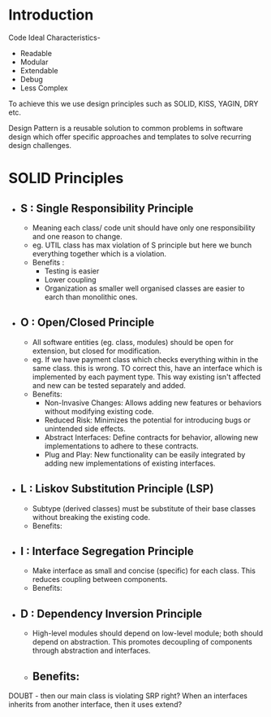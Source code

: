 # Introduction

Code Ideal Characteristics-
- Readable
- Modular
- Extendable
- Debug
- Less Complex

To achieve this we use design principles such as SOLID, KISS, YAGIN, DRY etc.

Design Pattern is a reusable solution to common problems in software design which offer specific approaches and templates to solve recurring design challenges.

# SOLID Principles
- ## S : Single Responsibility Principle
	- Meaning each class/ code unit should have only one responsibility and one reason to change.
	- eg. UTIL class has max violation of S principle but here we bunch everything together which is a violation.
	- Benefits :
		- Testing is easier
		- Lower coupling
		- Organization as smaller well organised classes are easier to earch than monolithic ones.
- ## O : Open/Closed Principle
	- All software entities (eg. class, modules) should be open for extension, but closed for modification.
	- eg. If we have payment class which checks everything within in the same class. this is wrong. TO correct this, have an interface which is implemented by each payment type. This way existing isn't affected and new can be tested separately and added.
	- Benefits:
		- Non-Invasive Changes: Allows adding new features or behaviors without modifying existing code.
		- Reduced Risk: Minimizes the potential for introducing bugs or unintended side effects.
		- Abstract Interfaces: Define contracts for behavior, allowing new implementations to adhere to these contracts.
		- Plug and Play: New functionality can be easily integrated by adding new implementations of existing interfaces.
- ## L : Liskov Substitution Principle (LSP)
	- Subtype (derived classes) must be substitute of their base classes without breaking the existing code.
	- Benefits:
- ## I : Interface Segregation Principle
	- Make interface as small and concise (specific) for each class. This reduces coupling between components.
	- Benefits:
- ## D : Dependency Inversion Principle
	- High-level modules should depend on low-level module; both should depend on abstraction. This promotes decoupling of components through abstraction and interfaces.
	- Benefits:
		- 




DOUBT - 
then our main class is violating SRP right?
When an interfaces inherits from another interface, then it uses extend?